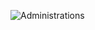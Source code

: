 
![Administrations](https://github.com/user-attachments/assets/d9ca133d-8a24-4edb-b1fc-7efbaf26a92f)
